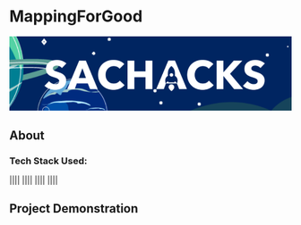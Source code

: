 # MappingForGood

![Project Banner](https://github.com/samderanova/MappingForGood/blob/master/assets/SacHacks%20Banner.png)

## About

### Tech Stack Used:

||||
||||
||||
||||

## Project Demonstration




